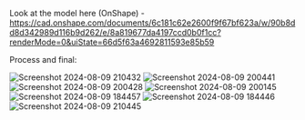 Look at the model here (OnShape) - https://cad.onshape.com/documents/6c181c62e2600f9f67bf623a/w/90b8dd8d342989d116b9d262/e/8a819677da4197ccd0b0f1cc?renderMode=0&uiState=66d5f63a4692811593e85b59

Process and final:

![Screenshot 2024-08-09 210432](https://github.com/user-attachments/assets/779cc8dd-8c20-4591-9920-168774822472)
![Screenshot 2024-08-09 200441](https://github.com/user-attachments/assets/f26a6f1c-0bd3-4bed-b2f4-83c649d0eb66)
![Screenshot 2024-08-09 200428](https://github.com/user-attachments/assets/8b399f32-c134-4506-9e55-a88855969411)
![Screenshot 2024-08-09 200145](https://github.com/user-attachments/assets/5bafbf1b-e028-4390-8731-09623b2f511f)
![Screenshot 2024-08-09 184457](https://github.com/user-attachments/assets/89bf0de9-29b9-40e5-b885-e874c4b005ca)
![Screenshot 2024-08-09 184446](https://github.com/user-attachments/assets/5dc293fb-58b0-427b-818b-bbcc11a9267b)
![Screenshot 2024-08-09 210445](https://github.com/user-attachments/assets/aba9b3e8-5463-4d5d-9144-557efe8c1f46)
